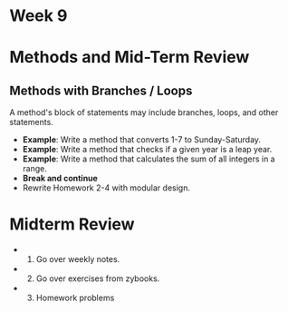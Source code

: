 # Week 9
# Methods and Mid-Term Review

## Methods with Branches / Loops
A method's block of statements may include branches, loops, and other statements.
- **Example**: Write a method that converts 1-7 to Sunday-Saturday.
- **Example**: Write a method that checks if a given year is a leap year.
- **Example**: Write a method that calculates the sum of all integers in a range.
- **Break and continue**
- Rewrite Homework 2-4 with modular design.

# Midterm Review
- 1. Go over weekly notes.
- 2. Go over exercises from zybooks.
- 3. Homework problems




